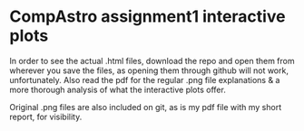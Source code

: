 # CompAstro assignment1 interactive plots

In order to see the actual .html files, download the repo and open them from wherever you save the files, as opening them through github will not work, unfortunately. Also read the pdf for the regular .png file explanations & a more thorough analysis of what the interactive plots offer.

Original .png files are also included on git, as is my pdf file with my short report, for visibility.
